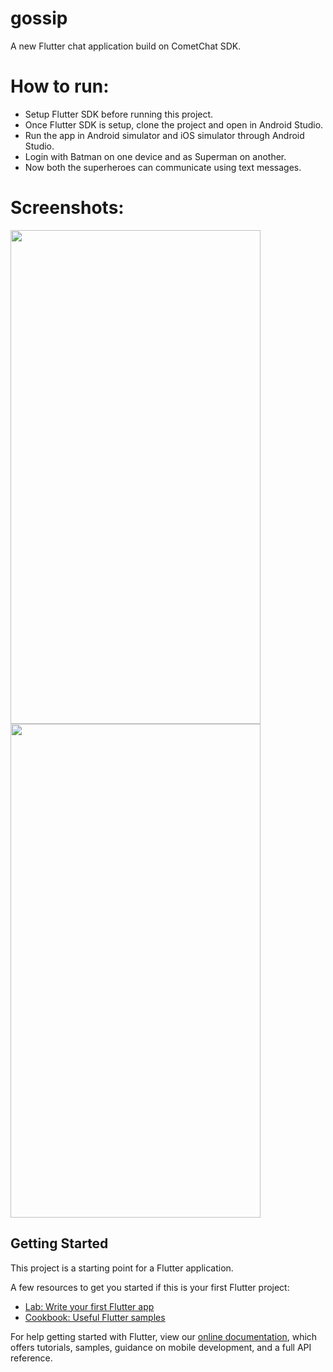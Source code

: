 # gossip

A new Flutter chat application build on CometChat SDK.

# How to run:

* Setup Flutter SDK before running this project.
* Once Flutter SDK is setup, clone the project and open in Android Studio.
* Run the app in Android simulator and iOS simulator through Android Studio.
* Login with Batman on one device and as Superman on another.
* Now both the superheroes can communicate using text messages.

# Screenshots:
<img src="https://user-images.githubusercontent.com/14856659/57581397-8da80b80-74d4-11e9-8dbf-cf51297086c5.png" width="400" height="790"> <img src="https://user-images.githubusercontent.com/14856659/57581406-add7ca80-74d4-11e9-802d-f15743a4cd22.png" width="400" height="790">


## Getting Started

This project is a starting point for a Flutter application.

A few resources to get you started if this is your first Flutter project:

- [Lab: Write your first Flutter app](https://flutter.io/docs/get-started/codelab)
- [Cookbook: Useful Flutter samples](https://flutter.io/docs/cookbook)

For help getting started with Flutter, view our 
[online documentation](https://flutter.io/docs), which offers tutorials, 
samples, guidance on mobile development, and a full API reference.
